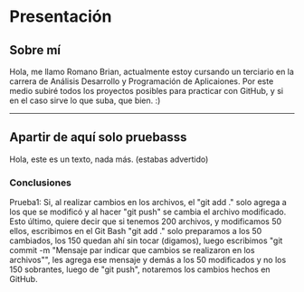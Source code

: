 #   Presentación
## Sobre mí 
Hola, me llamo Romano Brian, actualmente estoy cursando un terciario en la carrera de Análisis Desarrollo y Programación de Aplicaiones. Por este medio subiré todos los proyectos posibles para practicar con GitHub, y si en el caso sirve lo que suba, que bien. :)










---
## Apartir de aquí solo pruebasss
Hola, este es un texto, nada más. (estabas advertido)

### Conclusiones
Prueba1: Si, al realizar cambios en los archivos, el "git add ." solo agrega a los que se modificó y al hacer "git push" se cambia el archivo modificado. Esto último, quiere decir que si tenemos 200 archivos, y modificamos 50 ellos, escribimos en el Git Bash "git add ." solo preparamos a los 50 cambiados, los 150 quedan ahí sin tocar (digamos), luego escribimos "git commit -m "Mensaje par indicar que cambios se realizaron en los archivos"", les agrega ese mensaje y demás a los 50 modificados y no los 150 sobrantes, luego de "git push", notaremos los cambios hechos en GitHub.
